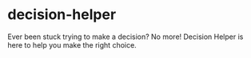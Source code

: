 # decision-helper
Ever been stuck trying to make a decision? No more! Decision Helper is here to help you make the right choice.
